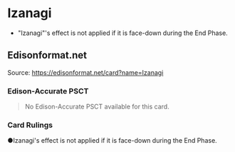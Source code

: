 # Izanagi

*   "Izanagi"'s effect is not applied if it is face-down during the End Phase.

## Edisonformat.net

Source: https://edisonformat.net/card?name=Izanagi

### Edison-Accurate PSCT

> No Edison-Accurate PSCT available for this card.

### Card Rulings

●Izanagi's effect is not applied if it is face-down during the End Phase.
            